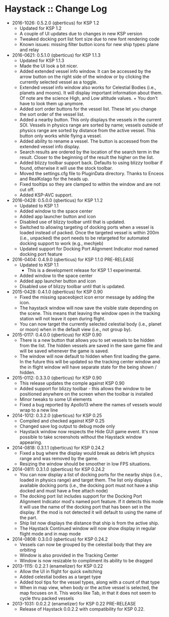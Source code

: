 # Haystack :: Change Log

* 2016-1026: 0.5.2.0 (qberticus) for KSP 1.2
	+ Updated for KSP 1.2
	+ A couple of UI updates due to changes in new KSP version
	+ Tweaked docking port list font size due to new font rendering code
	+ Known issues: missing filter button icons for new ship types: plane and relay
* 2016-0621: 0.5.1.0 (qberticus) for KSP 1.1.3
	+ Updated for KSP 1.1.3
	+ Made the UI look a bit nicer.
	+ Added extended vessel info window. It can be accessed by the arrow button on the right side of the window or by clicking the currently selected vessel as a toggle.
	+ Extended vessel info window also works for Celestial Bodies (i.e., planets and moons). It will display important information about them. Of note are the science High, and Low altitude values. 	+ You don't have to look them up anymore.
	+ Added sort order buttons for the vessel list. These let you change the sort order of the vessel list.
	+ Added a nearby button. This only displays the vessels in the current SOI. Vessels in physics range are sorted by name; vessels outside of physics range are sorted by distance from the active vessel. This button only works while flying a vessel.
	+ Added ability to rename a vessel. The button is accessed from the extended vessel info display.
	+ Search results are ordered by the location of the search term in the result. Closer to the beginning of the result the higher on the list.
	+ Added blizzy toolbar support back. Defaults to using blizzy toolbar if found, otherwise it will use the stock toolbar.
	+ Moved the settings.cfg file to PluginData directory. Thanks to Enceos and RealKolago for the heads up.
	+ Fixed tooltips so they are clamped to within the window and are not cut off.
	+ Added KSP-AVC support.
* 2016-0428: 0.5.0.0 (qberticus) for KSP 1.1.2
	+ Updated to KSP 1.1
	+ Added window to the space center
	+ Added app launcher button and icon
	+ Disabled use of blizzy toolbar until that is updated.
	+ Switched to allowing targeting of docking ports when a vessel is loaded instead of packed. Once the targeted vessel is within 200m (i.e., unpacked) the port needs to be retargeted for automated docking support to work (e.g., mechjeb)
	+ Updated support for Docking Port Alignment Indicator mod named docking port feature
* 2016-0404: 0.4.9.0 (qberticus) for KSP 1.1.0 PRE-RELEASE
	+ Updated to KSP 1.1
		+ This is a development release for KSP 1.1 experimental.
	+ Added window to the space center
	+ Added app launcher button and icon
	+ Disabled use of blizzy toolbar until that is updated.
* 2015-0428: 0.4.1.0 (qberticus) for KSP 0.90
	+ Fixed the missing spaceobject icon error message by adding the icon.
	+ The haystack window will now save the visible state depending on the scene. This means that leaving the window open in the tracking station will not leave it open during flight.
	+ You can now target the currently selected celestial body (i.e., planet or moon) when in the default view (i.e., not group by).
* 2015-0117: 0.4.0.0 (qberticus) for KSP 0.90
	+ There is a new button that allows you to set vessels to be hidden from the list. The hidden vessels are saved in the save game file and will be saved whenever the game is saved.
	+ The window will now default to hidden when first loading the game. In the future this will be updated so the tracking center window and the in flight window will have separate state for the being shown / hidden.
* 2015-0112: 0.3.3.0 (qberticus) for KSP 0.90
	+ This release updates the comple against KSP 0.90
	+ Added support for blizzy toolbar - this allows the window to be positioned anywhere on the screen when the toolbar is installed
	+ Minor tweaks to some UI elements
	+ Fixed a bug reported by Apollo13 where the names of vessels would wrap to a new line
* 2014-1012: 0.3.2.0 (qberticus) for KSP 0.25
	+ Compiled and checked against KSP 0.25
	+ Changed save log output to debug mode only
	+ Haystack window now respects the Hide GUI game event. It's now possible to take screenshots without the Haystack window appearing. 
* 2014-0818: 0.3.1.1 (qberticus) for KSP 0.24.2
	+ Fixed a bug where the display would break as debris left physics range and was removed by the game.
	+ Resizing the window should be smoother in low FPS situations.
* 2014-0811: 0.3.1.0 (qberticus) for KSP 0.24.2
	+ You can now display a list of docking ports for the nearby ships (i.e., loaded in physics range) and target them. The list only displays available docking ports (i.e., the docking port must not have a ship docked and must have a free attach node)
	+ The docking port list includes support for the Docking Port Alignment Indicator mod's named port feature. If it detects this mode it will use the name of the docking port that has been set in the display. If the mod is not detected it will default to using the name of the part.
	+ Ship list now displays the distance that ship is from the active ship.
	+ The Haystack Continued window will now show display in regular flight mode and in map mode
* 2014-0808: 0.3.0.0 (qberticus) for KSP 0.24.2
	+ Vessels can now be grouped by the celestial body that they are orbiting
	+ Window is also provided in the Tracking Center
	+ Window is now resizable to compliment its ability to be dragged
* 2013-1115: 0.2.2.1 (enamelizer) for KSP 0.22
	+ Allow the UI in flight for quick switching
	+ Added celestial bodies as a target type
	+ Added tool tips for the vessel types, along with a count of that type
	+ When in map view, when body or the active vessel is selected, the map focuses on it. This works like Tab, in that it does not seem to cycle thru packed vessels
* 2013-1031: 0.0.2.2 (enamelizer) for KSP 0.22 PRE-RELEASE
	+ Release of Haystack 0.0.2.2 with compatibility for KSP 0.22.
 
